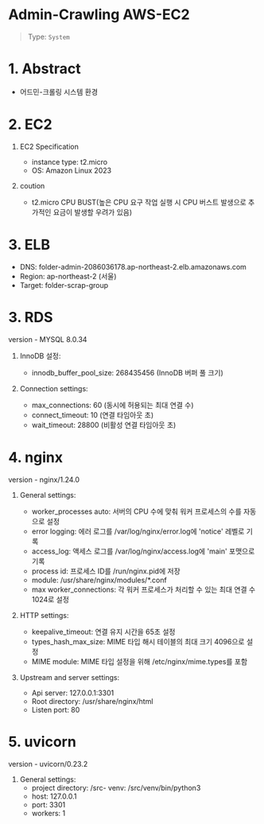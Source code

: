 # Admin-Crawling AWS-EC2

> Type: `System`

# 1. Abstract

- 어드민-크롤링 시스템 환경

# 2. EC2
1. EC2 Specification
   - instance type: t2.micro
   - OS: Amazon Linux 2023

2. coution
   - t2.micro CPU BUST(높은 CPU 요구 작업 실행 시 CPU 버스트 발생으로 추가적인 요금이 발생할 우려가 있음)

# 3. ELB
- DNS: folder-admin-2086036178.ap-northeast-2.elb.amazonaws.com
- Region: ap-northeast-2 (서울)
- Target: folder-scrap-group

# 3. RDS
version - MYSQL 8.0.34
1. InnoDB 설정:
   - innodb_buffer_pool_size: 268435456 (InnoDB 버퍼 풀 크기)

2. Connection settings:
   - max_connections: 60 (동시에 허용되는 최대 연결 수)
   - connect_timeout: 10 (연결 타임아웃 초)
   - wait_timeout: 28800 (비활성 연결 타임아웃 초)


# 4. nginx
version - nginx/1.24.0
1. General settings:
    - worker_processes auto: 서버의 CPU 수에 맞춰 워커 프로세스의 수를 자동으로 설정
    - error logging: 에러 로그를 /var/log/nginx/error.log에 'notice' 레벨로 기록
    - access_log: 액세스 로그를 /var/log/nginx/access.log에 'main' 포맷으로 기록
    - process id: 프로세스 ID를 /run/nginx.pid에 저장
    - module: /usr/share/nginx/modules/*.conf
    - max worker_connections: 각 워커 프로세스가 처리할 수 있는 최대 연결 수 1024로 설정

2. HTTP settings:  
   - keepalive_timeout: 연결 유지 시간을 65초 설정
   - types_hash_max_size: MIME 타입 해시 테이블의 최대 크기 4096으로 설정  
   - MIME module: MIME 타입 설정을 위해 /etc/nginx/mime.types를 포함

3. Upstream and server settings:  
   - Api server: 127.0.0.1:3301  
   - Root directory: /usr/share/nginx/html  
   - Listen port: 80


# 5. uvicorn
version - uvicorn/0.23.2
1. General settings:
   - project directory: /src- venv: /src/venv/bin/python3
   - host: 127.0.0.1
   - port: 3301
   - workers: 1
